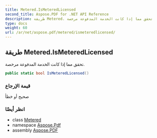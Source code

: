 ```yaml
---
title: Metered.IsMeteredLicensed
second_title: Aspose.PDF for .NET API Reference
description: طريقة Metered. تحقق مما إذا كانت الخدمة المدفوعة مرخصة
type: docs
weight: 60
url: /ar/net/aspose.pdf/metered/ismeteredlicensed/
---
```

## طريقة Metered.IsMeteredLicensed

تحقق مما إذا كانت الخدمة المدفوعة مرخصة.

```csharp
public static bool IsMeteredLicensed()
```

### قيمة الإرجاع

صحيح أو خطأ

### انظر أيضًا

* class [Metered](../)
* namespace [Aspose.Pdf](../../../aspose.pdf/)
* assembly [Aspose.PDF](../../../)